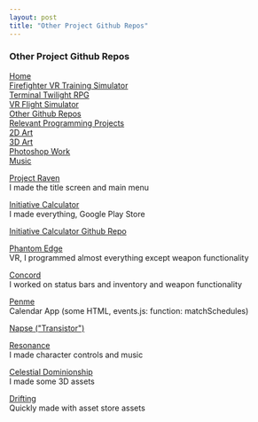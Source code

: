 ```yaml
---
layout: post
title: "Other Project Github Repos"
---
```

### Other Project Github Repos

[Home](index)  
[Firefighter VR Training Simulator](Firefighter_VR_Training_Simulator)  
[Terminal Twilight RPG](Terminal_Twilight)  
[VR Flight Simulator](VR_Flight_Simulator)  
[Other Github Repos](Repos)  
[Relevant Programming Projects](https://drive.google.com/drive/folders/1ZfwscnzCIhnjWtgmSzBCttytqjbAom2w?usp=sharing)  
[2D Art](2D_Art)  
[3D Art](3D_Art)  
[Photoshop Work](Photoshop)  
[Music](https://soundcloud.com/emmilio-segovia)

[Project Raven](https://github.com/nadnbuds/Raven)  
I made the title screen and main menu  

[Initiative Calculator](https://play.google.com/store/apps/details?id=com.Company.InitiativeCalculator)  
I made everything, Google Play Store  

[Initiative Calculator Github Repo](https://github.com/leomuteki/Initiative)  

[Phantom Edge](https://github.com/RBoshae/PhantomEdge)  
VR, I programmed almost everything except weapon functionality  

[Concord](https://github.com/dzhan008/Concord)  
I worked on status bars and inventory and weapon functionality  

[Penme](https://github.com/hdoan002/PenMe)  
Calendar App (some HTML, events.js: function: matchSchedules)  

[Napse ("Transistor")](https://github.com/nadnbuds/Transistor)

[Resonance](https://github.com/jhsie007/Resonance)  
I made character controls and music  

[Celestial Dominionship](https://github.com/MiaoXiao/Celestial-Dominionship)  
I made some 3D assets  

[Drifting](https://github.com/leomuteki)  
Quickly made with asset store assets  
